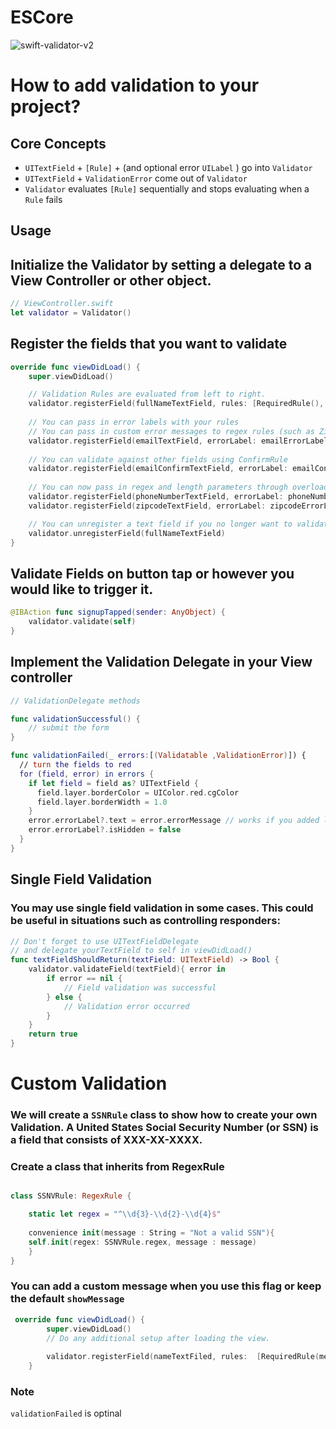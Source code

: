 # ESCore



![swift-validator-v2](https://user-images.githubusercontent.com/13080678/207071744-021e226b-bc1e-432f-8cfd-be5903f1d838.gif)



# How to add validation to your project?



## Core Concepts

- ``` UITextField ``` +  ``` [Rule] ``` + (and optional error  ``` UILabel ``` ) go into   ``` Validator  ```
- ``` UITextField ```  +  ``` ValidationError ``` come out of ``` Validator  ```
- ``` Validator ``` evaluates  ``` [Rule] ``` sequentially and stops evaluating when a ``` Rule ``` fails


## Usage



## Initialize the Validator by setting a delegate to a View Controller or other object.

```swift
// ViewController.swift
let validator = Validator()

```

## Register the fields that you want to validate

```swift
override func viewDidLoad() {
	super.viewDidLoad()

	// Validation Rules are evaluated from left to right.
	validator.registerField(fullNameTextField, rules: [RequiredRule(), FullNameRule()])
	
	// You can pass in error labels with your rules
	// You can pass in custom error messages to regex rules (such as ZipCodeRule and EmailRule)
	validator.registerField(emailTextField, errorLabel: emailErrorLabel, rules: [RequiredRule(), EmailRule(message: "Invalid email")])
	
	// You can validate against other fields using ConfirmRule
	validator.registerField(emailConfirmTextField, errorLabel: emailConfirmErrorLabel, rules: [ConfirmationRule(confirmField: emailTextField)])
	
	// You can now pass in regex and length parameters through overloaded contructors
	validator.registerField(phoneNumberTextField, errorLabel: phoneNumberErrorLabel, rules: [RequiredRule(), MinLengthRule(length: 9)])
	validator.registerField(zipcodeTextField, errorLabel: zipcodeErrorLabel, rules: [RequiredRule(), ZipCodeRule(regex : "\\d{5}")])

	// You can unregister a text field if you no longer want to validate it
	validator.unregisterField(fullNameTextField)
}

```

## Validate Fields on button tap or however you would like to trigger it.

```swift
@IBAction func signupTapped(sender: AnyObject) {
	validator.validate(self)
}

```

## Implement the Validation Delegate in your View controller

```swift
// ValidationDelegate methods

func validationSuccessful() {
	// submit the form
}

func validationFailed(_ errors:[(Validatable ,ValidationError)]) {
  // turn the fields to red
  for (field, error) in errors {
    if let field = field as? UITextField {
      field.layer.borderColor = UIColor.red.cgColor
      field.layer.borderWidth = 1.0
    }
    error.errorLabel?.text = error.errorMessage // works if you added labels
    error.errorLabel?.isHidden = false
  }
}

```

## Single Field Validation

### You may use single field validation in some cases. This could be useful in situations such as controlling responders:

```swift
// Don't forget to use UITextFieldDelegate
// and delegate yourTextField to self in viewDidLoad()
func textFieldShouldReturn(textField: UITextField) -> Bool {
    validator.validateField(textField){ error in
        if error == nil {
            // Field validation was successful
        } else {
            // Validation error occurred
        }
    }
    return true
}

```

# Custom Validation

### We will create a ``` SSNRule ```  class to show how to create your own Validation. A United States Social Security Number (or SSN) is a field that consists of XXX-XX-XXXX.

### Create a class that inherits from RegexRule

```swift

class SSNVRule: RegexRule {

    static let regex = "^\\d{3}-\\d{2}-\\d{4}$"
	
    convenience init(message : String = "Not a valid SSN"){
	self.init(regex: SSNVRule.regex, message : message)
    }
}

```


### You can add a custom message when you use this flag or keep the default  ``` showMessage ```

```swift
 override func viewDidLoad() {
        super.viewDidLoad()
        // Do any additional setup after loading the view.
        
        validator.registerField(nameTextFiled, rules:  [RequiredRule(message: "The name field is required", showMessage: true), MaxLengthRule(length: 30)])
    }

```

### Note 
```validationFailed``` is optinal 
